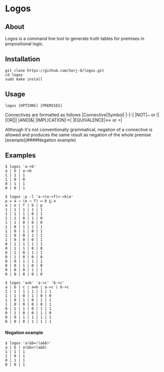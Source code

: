 # Logos
## About
Logos is a command line tool to generate truth tables for premises in propositional logic.
## Installation
```
git clone https://github.com/Serj-0/logos.git
cd logos
sudo make install
```
## Usage
`logos [OPTIONS] [PREMISES]`

Connectives are formatted as follows
|Connective|Symbol|
|-|-|
|NOT|~ or !|
|OR|\||
|AND|&|
|IMPLICATION|->|
|EQUIVALENCE|<-> or =|

Although it's not conventionally grammatical, negation of a connective is allowed and produces the same result as negation of the whole premise [example](####Negation example)
## Examples

```
$ logos 'a->b'
a | b | a->b
1 | 1 | 1
1 | 0 | 0
0 | 1 | 1
0 | 0 | 1
```
```
$ logos -p -l 'a->(e->f)<->b|a'
p = a → (e → f) ⟷ b ⋃ a
a | e | f | b | p
1 | 1 | 1 | 1 | 1
1 | 1 | 1 | 0 | 1
1 | 1 | 0 | 1 | 0
1 | 1 | 0 | 0 | 0
1 | 0 | 1 | 1 | 1
1 | 0 | 1 | 0 | 1
1 | 0 | 0 | 1 | 1
1 | 0 | 0 | 0 | 1
0 | 1 | 1 | 1 | 1
0 | 1 | 1 | 0 | 0
0 | 1 | 0 | 1 | 1
0 | 1 | 0 | 0 | 0
0 | 0 | 1 | 1 | 1
0 | 0 | 1 | 0 | 0
0 | 0 | 0 | 1 | 1
0 | 0 | 0 | 0 | 0
```
```
$ logos 'a=b' 'a->c' 'b->c'
a | b | c | a=b | a->c | b->c
1 | 1 | 1 | 1 | 1 | 1
1 | 1 | 0 | 1 | 0 | 0
1 | 0 | 1 | 0 | 1 | 1
1 | 0 | 0 | 0 | 0 | 1
0 | 1 | 1 | 0 | 1 | 1
0 | 1 | 0 | 0 | 1 | 0
0 | 0 | 1 | 1 | 1 | 1
0 | 0 | 0 | 1 | 1 | 1

```
#### Negation example
```
$ logos 'a!&b=!(a&b)'
a | b | a!&b=!(a&b)
1 | 1 | 1
1 | 0 | 1
0 | 1 | 1
0 | 0 | 1
```